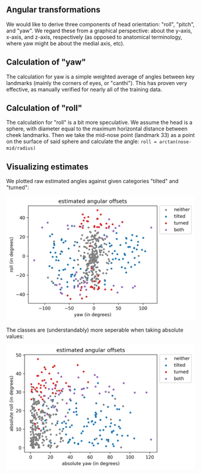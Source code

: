 ## Angular transformations

We would like to derive three components of head orientation: "roll", "pitch", and "yaw". We regard these from a graphical perspective: about the y-axis, x-axis, and z-axis, respectively (as opposed to anatomical terminology, where yaw might be about the medial axis, etc).

## Calculation of "yaw"

The calculation for yaw is a simple weighted average of angles between key landmarks (mainly the corners of eyes, or "canthi"). This has proven very effective, as manually verified for nearly all of the training data.

## Calculation of "roll"

The calculation for "roll" is a bit more speculative. We assume the head is a sphere, with diameter equal to the maximum horizontal distance between cheek landmarks. Then we take the mid-nose point (landmark 33) as a point on the surface of said sphere and calculate the angle: `roll = arctan(nose-mid/radius)`


## Visualizing estimates

We plotted raw estimated angles against given categories "tilted" and "turned":

<img src="figs/roll_yaw.png" width=600>

The classes are (understandably) more seperable when taking absolute values:

<img src="figs/roll_yaw_abs.png" width=600>